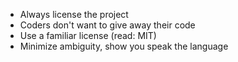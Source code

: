 ---
---

* Always license the project
* Coders don't want to give away their code
* Use a familiar license (read: MIT)
* Minimize ambiguity, show you speak the language